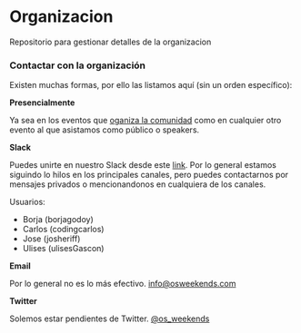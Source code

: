 # Organizacion
Repositorio para gestionar detalles de la organizacion

### Contactar con la organización

Existen muchas formas, por ello las listamos aquí (sin un orden específico):

**Presencialmente**

Ya sea en los eventos que [oganiza la comunidad](https://www.meetup.com/es-ES/Open-Source-Weekends/) como en cualquier otro evento al que asistamos como público o speakers. 

**Slack**

Puedes unirte en nuestro Slack desde este [link](http://invitations-osweekends.herokuapp.com/). Por lo general estamos siguindo lo hilos en los principales canales, pero puedes contactarnos por mensajes privados o mencionandonos en cualquiera de los canales.

Usuarios:
- Borja (borjagodoy)
- Carlos (codingcarlos)
- Jose (josheriff)
- Ulises (ulisesGascon)

**Email**

Por lo general no es lo más efectivo. info@osweekends.com

**Twitter**

Solemos estar pendientes de Twitter. [@os_weekends](https://twitter.com/os_weekends)
